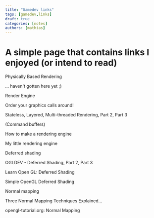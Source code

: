 ```yaml
---
title: "Gamedev links"
tags: [gamedev,links]
draft: true
categories: [notes]
authors: [mathias]
---
```



# A simple page that contains links I enjoyed (or intend to read)

Physically Based Rendering

... haven't gotten here yet ;)



Render Engine

Order your graphics calls around!


Stateless, Layered, Multi-threaded Rendering, Part 2, Part 3

(Command buffers)


How to make a rendering engine


My little rendering engine



Deferred shading


OGLDEV - Deferred Shading, Part 2, Part 3


Learn Open GL: Deferred Shading


Simple OpenGL Deferred Shading



Normal mapping


Three Normal Mapping Techniques Explained...


opengl-tutorial.org: Normal Mapping